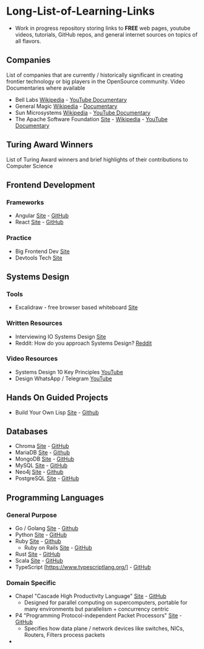 # Long-List-of-Learning-Links

- Work in progress repository storing links to **FREE** web pages, youtube videos, tutorials, GitHub repos, and general internet sources on topics of all flavors.

## Companies
List of companies that are currently / historically significant in creating frontier technology or big players in the OpenSource community. Video Documentaries where available
- Bell Labs [Wikipedia](https://en.wikipedia.org/wiki/Bell_Labs) - [YouTube Documentary](https://www.youtube.com/watch?v=eksTJOmlxbU)
- General Magic [Wikipedia](https://en.wikipedia.org/wiki/General_Magic) - [Documentary](https://www.generalmagicthemovie.com/)
- Sun Microsystems [Wikipedia](https://en.wikipedia.org/wiki/Sun_Microsystems) - [YouTube Documentary](https://www.youtube.com/watch?v=EXx9aKsEkyA)
- The Apache Software Foundation [Site](https://www.apache.org/) - [Wikipedia](https://en.wikipedia.org/wiki/The_Apache_Software_Foundation) - [YouTube Documentary](https://www.youtube.com/watch?v=qkvqJaX4S50)

## Turing Award Winners 
List of Turing Award winners and brief highlights of their contributions to Computer Science 
  
## Frontend Development
### Frameworks
- Angular [Site](https://angular.dev/) - [GitHub](https://github.com/angular/angular)
- React [Site](https://react.dev/) - [GitHub](https://github.com/facebook/react)
### Practice
- Big Frontend Dev [Site](https://bigfrontend.dev/)
- Devtools Tech [Site](https://devtools.tech/)

## Systems Design
### Tools 
- Excalidraw - free browser based whiteboard [Site](https://excalidraw.com/)
### Written Resources 
- Interviewing IO Systems Design [Site](https://interviewing.io/guides/system-design-interview)
- Reddit: How do you approach Systems Design? [Reddit](https://www.reddit.com/r/ExperiencedDevs/comments/163q1n1/how_do_you_approach_sys_design_interviews_as_the/)
### Video Resources 
- Systems Design 10 Key Principles [YouTube](https://www.youtube.com/watch?v=8dG0qzNAVXI) 
- Design WhatsApp / Telegram [YouTube](https://www.youtube.com/watch?v=M6UZ7pVD-rQ)

## Hands On Guided Projects
- Build Your Own Lisp [Site](https://buildyourownlisp.com/) - [Github](https://github.com/orangeduck/BuildYourOwnLisp) 

## Databases
- Chroma [Site](https://www.trychroma.com/) - [GitHub](https://github.com/chroma-core/chroma)
- MariaDB [Site](https://mariadb.org/) - [Github](https://github.com/mariadb)
- MongoDB [Site](https://www.mongodb.com/) - [GitHub](https://github.com/mongodb/mongo)
- MySQL [Site](https://www.mysql.com/) - [GitHub](https://github.com/mysql/mysql-server)
- Neo4j [Site](https://neo4j.com/) - [Github](https://github.com/neo4j)
- PostgreSQL [Site](https://www.postgresql.org/) - [GitHub](https://github.com/postgres/postgres)

## Programming Languages
### General Purpose
- Go / Golang [Site](https://go.dev/) - [Github](https://github.com/golang)
- Python [Site](https://www.python.org/) - [GitHub](https://github.com/python/cpython)
- Ruby [Site](https://www.ruby-lang.org/en/) - [Github](https://github.com/ruby/ruby)
  - Ruby on Rails [Site](https://rubyonrails.org/) - [GitHub](https://github.com/rails/rails)
- Rust [Site](https://www.rust-lang.org/) - [GitHub](https://github.com/rust-lang/rust)
- Scala [Site](https://www.scala-lang.org/) - [GitHub](https://github.com/scala)
- TypeScript [https://www.typescriptlang.org/] - [GitHub](https://github.com/microsoft/TypeScript)
### Domain Specific
- Chapel "Cascade High Productivity Language" [Site](https://chapel-lang.org/) - [GitHub](https://github.com/chapel-lang)
  - Designed for parallel computing on supercomputers, portable for many environments but parallelism + concurrency centric
- P4 "Programming Protocol-independent Packet Processors" [Site](https://p4.org/) - [GitHub](https://github.com/p4lang)
  - Specifies how data plane / network devices like switches, NICs, Routers, Filters process packets
- 
